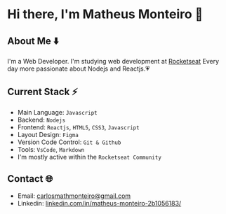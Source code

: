 # Hi there, I'm Matheus Monteiro 👋

## About Me ⬇️
I'm a Web Developer. I'm studying web development at [Rocketseat](https://www.rocketseat.com.br/)
Every day more passionate about Nodejs and Reactjs.💗

## Current Stack ⚡️
- Main Language: `Javascript`
- Backend: `Nodejs`
- Frontend: `Reactjs`, `HTML5`, `CSS3`, `Javascript`
- Layout Design: `Figma`
- Version Code Control: `Git & Github`
- Tools: `VsCode`, `Markdown`
- I'm mostly active within the `Rocketseat Community`

## Contact 🌐
- Email: carlosmathmonteiro@gmail.com
- Linkedin: [linkedin.com/in/matheus-monteiro-2b1056183/](https://www.linkedin.com/in/matheus-monteiro-2b1056183/)
